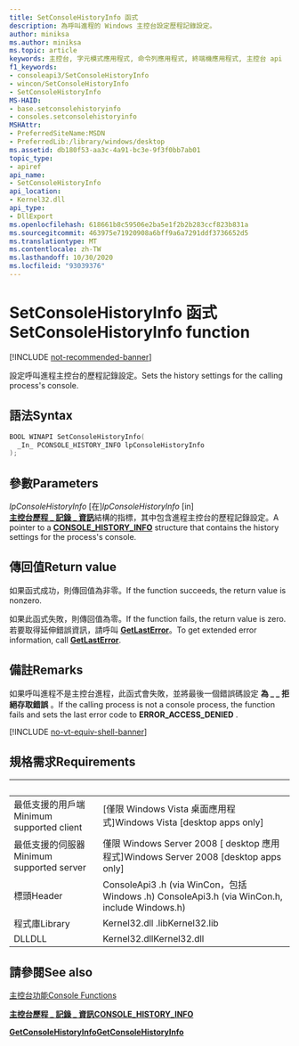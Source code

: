 ```yaml
---
title: SetConsoleHistoryInfo 函式
description: 為呼叫進程的 Windows 主控台設定歷程記錄設定。
author: miniksa
ms.author: miniksa
ms.topic: article
keywords: 主控台, 字元模式應用程式, 命令列應用程式, 終端機應用程式, 主控台 api
f1_keywords:
- consoleapi3/SetConsoleHistoryInfo
- wincon/SetConsoleHistoryInfo
- SetConsoleHistoryInfo
MS-HAID:
- base.setconsolehistoryinfo
- consoles.setconsolehistoryinfo
MSHAttr:
- PreferredSiteName:MSDN
- PreferredLib:/library/windows/desktop
ms.assetid: db180f53-aa3c-4a91-bc3e-9f3f0bb7ab01
topic_type:
- apiref
api_name:
- SetConsoleHistoryInfo
api_location:
- Kernel32.dll
api_type:
- DllExport
ms.openlocfilehash: 618661b8c59506e2ba5e1f2b2b283ccf823b831a
ms.sourcegitcommit: 463975e71920908a6bff9a6a7291ddf3736652d5
ms.translationtype: MT
ms.contentlocale: zh-TW
ms.lasthandoff: 10/30/2020
ms.locfileid: "93039376"
---
```

# <a name="setconsolehistoryinfo-function"></a><span data-ttu-id="fccec-104">SetConsoleHistoryInfo 函式</span><span class="sxs-lookup"><span data-stu-id="fccec-104">SetConsoleHistoryInfo function</span></span>

[!INCLUDE [not-recommended-banner](./includes/not-recommended-banner.md)]

<span data-ttu-id="fccec-105">設定呼叫進程主控台的歷程記錄設定。</span><span class="sxs-lookup"><span data-stu-id="fccec-105">Sets the history settings for the calling process's console.</span></span>

## <a name="syntax"></a><span data-ttu-id="fccec-106">語法</span><span class="sxs-lookup"><span data-stu-id="fccec-106">Syntax</span></span>

```C
BOOL WINAPI SetConsoleHistoryInfo(
  _In_ PCONSOLE_HISTORY_INFO lpConsoleHistoryInfo
);
```

## <a name="parameters"></a><span data-ttu-id="fccec-107">參數</span><span class="sxs-lookup"><span data-stu-id="fccec-107">Parameters</span></span>

<span data-ttu-id="fccec-108">*lpConsoleHistoryInfo* \[在\]</span><span class="sxs-lookup"><span data-stu-id="fccec-108">*lpConsoleHistoryInfo* \[in\]</span></span>  
<span data-ttu-id="fccec-109">[**主控台歷程 \_ 記錄 \_ 資訊**](console-history-info.md)結構的指標，其中包含進程主控台的歷程記錄設定。</span><span class="sxs-lookup"><span data-stu-id="fccec-109">A pointer to a [**CONSOLE\_HISTORY\_INFO**](console-history-info.md) structure that contains the history settings for the process's console.</span></span>

## <a name="return-value"></a><span data-ttu-id="fccec-110">傳回值</span><span class="sxs-lookup"><span data-stu-id="fccec-110">Return value</span></span>

<span data-ttu-id="fccec-111">如果函式成功，則傳回值為非零。</span><span class="sxs-lookup"><span data-stu-id="fccec-111">If the function succeeds, the return value is nonzero.</span></span>

<span data-ttu-id="fccec-112">如果此函式失敗，則傳回值為零。</span><span class="sxs-lookup"><span data-stu-id="fccec-112">If the function fails, the return value is zero.</span></span> <span data-ttu-id="fccec-113">若要取得延伸錯誤資訊，請呼叫 [**GetLastError**](https://msdn.microsoft.com/library/windows/desktop/ms679360)。</span><span class="sxs-lookup"><span data-stu-id="fccec-113">To get extended error information, call [**GetLastError**](https://msdn.microsoft.com/library/windows/desktop/ms679360).</span></span>

## <a name="remarks"></a><span data-ttu-id="fccec-114">備註</span><span class="sxs-lookup"><span data-stu-id="fccec-114">Remarks</span></span>

<span data-ttu-id="fccec-115">如果呼叫進程不是主控台進程，此函式會失敗，並將最後一個錯誤碼設定 **為 \_ \_ 拒絕存取錯誤** 。</span><span class="sxs-lookup"><span data-stu-id="fccec-115">If the calling process is not a console process, the function fails and sets the last error code to **ERROR\_ACCESS\_DENIED** .</span></span>

[!INCLUDE [no-vt-equiv-shell-banner](./includes/no-vt-equiv-shell-banner.md)]

## <a name="requirements"></a><span data-ttu-id="fccec-116">規格需求</span><span class="sxs-lookup"><span data-stu-id="fccec-116">Requirements</span></span>

| &nbsp; | &nbsp; |
|-|-|
| <span data-ttu-id="fccec-117">最低支援的用戶端</span><span class="sxs-lookup"><span data-stu-id="fccec-117">Minimum supported client</span></span> | <span data-ttu-id="fccec-118">\[僅限 Windows Vista 桌面應用程式\]</span><span class="sxs-lookup"><span data-stu-id="fccec-118">Windows Vista \[desktop apps only\]</span></span> |
| <span data-ttu-id="fccec-119">最低支援的伺服器</span><span class="sxs-lookup"><span data-stu-id="fccec-119">Minimum supported server</span></span> | <span data-ttu-id="fccec-120">僅限 Windows Server 2008 \[ desktop 應用程式\]</span><span class="sxs-lookup"><span data-stu-id="fccec-120">Windows Server 2008 \[desktop apps only\]</span></span> |
| <span data-ttu-id="fccec-121">標頭</span><span class="sxs-lookup"><span data-stu-id="fccec-121">Header</span></span> | <span data-ttu-id="fccec-122">ConsoleApi3 .h (via WinCon，包括 Windows .h) </span><span class="sxs-lookup"><span data-stu-id="fccec-122">ConsoleApi3.h (via WinCon.h, include Windows.h)</span></span> |
| <span data-ttu-id="fccec-123">程式庫</span><span class="sxs-lookup"><span data-stu-id="fccec-123">Library</span></span> | <span data-ttu-id="fccec-124">Kernel32.dll .lib</span><span class="sxs-lookup"><span data-stu-id="fccec-124">Kernel32.lib</span></span> |
| <span data-ttu-id="fccec-125">DLL</span><span class="sxs-lookup"><span data-stu-id="fccec-125">DLL</span></span> | <span data-ttu-id="fccec-126">Kernel32.dll</span><span class="sxs-lookup"><span data-stu-id="fccec-126">Kernel32.dll</span></span> |

## <a name="see-also"></a><span data-ttu-id="fccec-127">請參閱</span><span class="sxs-lookup"><span data-stu-id="fccec-127">See also</span></span>

[<span data-ttu-id="fccec-128">主控台功能</span><span class="sxs-lookup"><span data-stu-id="fccec-128">Console Functions</span></span>](console-functions.md)

[<span data-ttu-id="fccec-129">**主控台歷程 \_ 記錄 \_ 資訊**</span><span class="sxs-lookup"><span data-stu-id="fccec-129">**CONSOLE\_HISTORY\_INFO**</span></span>](console-history-info.md)

[<span data-ttu-id="fccec-130">**GetConsoleHistoryInfo**</span><span class="sxs-lookup"><span data-stu-id="fccec-130">**GetConsoleHistoryInfo**</span></span>](getconsolehistoryinfo.md)
